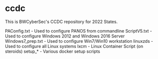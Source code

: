 # ccdc

This is BWCyberSec's CCDC repository for 2022 States.


PAConfig.txt - Used to configure PANOS from commandline
ScriptV5.txt - Used to configure Windows 2012 and Windows 2016 Server
Windows7_prep.txt - Used to configure Win7/Win10 workstation
linuxzds - Used to configure all Linux systems
lxcm - Linux Container Script (on steroids)
setup_* - Various docker setup scripts
